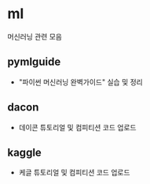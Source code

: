 # ml
머신러닝 관련 모음


## pymlguide
- "파이썬 머신러닝 완벽가이드" 실습 및 정리

## dacon
- 데이콘 튜토리얼 및 컴피티션 코드 업로드

## kaggle
- 케글 튜토리얼 및 컴피티션 코드 업로드

